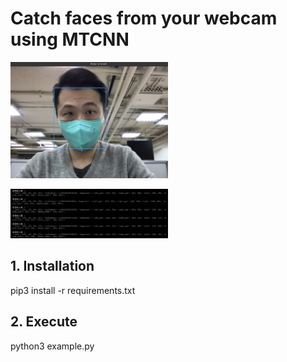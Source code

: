 <p align="center"><h1>Catch faces from your webcam using MTCNN</h1></p>
<p align="left"><img width="50%" src="./example-face.png"></p>
<p align="left"><img width="50%" src="./example.png"></p>

## 1. Installation
pip3 install -r requirements.txt

## 2. Execute
python3 example.py
